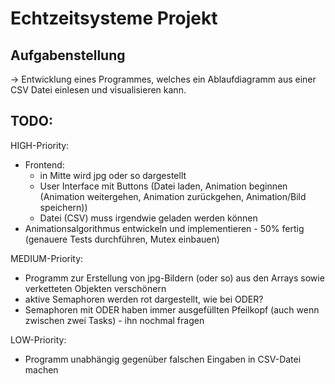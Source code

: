 # Echtzeitsysteme Projekt

## Aufgabenstellung
-> Entwicklung eines Programmes, welches ein Ablaufdiagramm aus einer CSV Datei einlesen und visualisieren kann.

## TODO:
HIGH-Priority:
* Frontend: 
    * in Mitte wird jpg oder so dargestellt
    * User Interface mit Buttons (Datei laden, Animation beginnen (Animation weitergehen, Animation zurückgehen, Animation/Bild speichern))
    * Datei (CSV) muss irgendwie geladen werden können
* Animationsalgorithmus entwickeln und implementieren - 50% fertig (genauere Tests durchführen, Mutex einbauen)

MEDIUM-Priority:
* Programm zur Erstellung von jpg-Bildern (oder so) aus den Arrays sowie verketteten Objekten verschönern
* aktive Semaphoren werden rot dargestellt, wie bei ODER?
* Semaphoren mit ODER haben immer ausgefüllten Pfeilkopf (auch wenn zwischen zwei Tasks) - ihn nochmal fragen

LOW-Priority:
* Programm unabhängig gegenüber falschen Eingaben in CSV-Datei machen